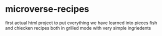 # microverse-recipes
first actual html project to put everything we have learned into pieces
fish and chiecken recipes both in grilled mode with very simple ingriedents 
